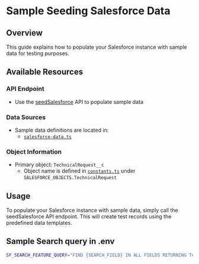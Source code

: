 # Sample Seeding Salesforce Data

## Overview

This guide explains how to populate your Salesforce instance with sample data for testing purposes.

## Available Resources

### API Endpoint

- Use the [seedSalesforce](./apis/seed-salesforce.md) API to populate sample data

### Data Sources

- Sample data definitions are located in:
  - [`salesforce-data.ts`](../src/data/salesforce-data.ts)

### Object Information

- Primary object: `TechnicalRequest__c`
  - Object name is defined in [`constants.ts`](../src/utils/constants.ts) under `SALESFORCE_OBJECTS.TechnicalRequest`

## Usage

To populate your Salesforce instance with sample data, simply call the seedSalesforce API endpoint. This will create test records using the predefined data templates.

## Sample Search query in .env

```sh
SF_SEARCH_FEATURE_QUERY="FIND {SEARCH_FIELD} IN ALL FIELDS RETURNING TechnicalRequest__c(Id, Name, painPoint__c, featureRequestDetails__c, potentialDealSize__c, industry__c, priority__c, currentWorkaround__c, businessImpact__c)"
```
